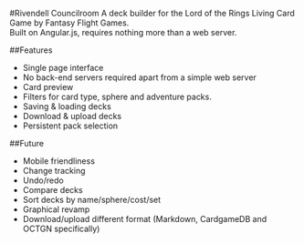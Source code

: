 #Rivendell Councilroom
A deck builder for the Lord of the Rings Living Card Game by Fantasy Flight Games.  
Built on Angular.js, requires nothing more than a web server.

##Features
* Single page interface
* No back-end servers required apart from a simple web server
* Card preview
* Filters for card type, sphere and adventure packs.
* Saving & loading decks
* Download & upload decks
* Persistent pack selection 

##Future
* Mobile friendliness
* Change tracking
* Undo/redo
* Compare decks
* Sort decks by name/sphere/cost/set
* Graphical revamp
* Download/upload different format (Markdown, CardgameDB and OCTGN specifically)
